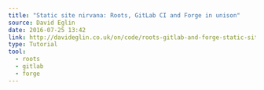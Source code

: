 ```yaml
---
title: "Static site nirvana: Roots, GitLab CI and Forge in unison"
source: David Eglin
date: 2016-07-25 13:42
link: http://davideglin.co.uk/on/code/roots-gitlab-and-forge-static-site-process.html
type: Tutorial
tool:
  - roots
  - gitlab
  - forge
---
```






